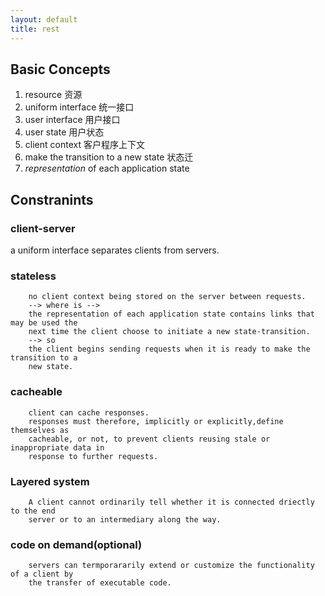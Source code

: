 ```yaml
---
layout: default
title: rest
---
```

## Basic Concepts
1. resource 资源
1. uniform interface 统一接口
1. user interface 用户接口
1. user state 用户状态
1. client context 客户程序上下文
1. make the transition to a new state 状态迁
1. *representation* of each application state
 


## Constranints ##

### client-server ###
a uniform interface separates clients from servers.

### stateless ###

		no client context being stored on the server between requests.
		--> where is --> 
		the representation of each application state contains links that may be used the
		next time the client choose to initiate a new state-transition.
		--> so
		the client begins sending requests when it is ready to make the transition to a
		new state.


### cacheable ###
		client can cache responses.
		responses must therefore, implicitly or explicitly,define themselves as
		cacheable, or not, to prevent clients reusing stale or inappropriate data in
		response to further requests.

### Layered system ###
		A client cannot ordinarily tell whether it is connected driectly to the end
		server or to an intermediary along the way.

### code on demand(optional) ###
		servers can termporararily extend or customize the functionality of a client by
		the transfer of executable code.
